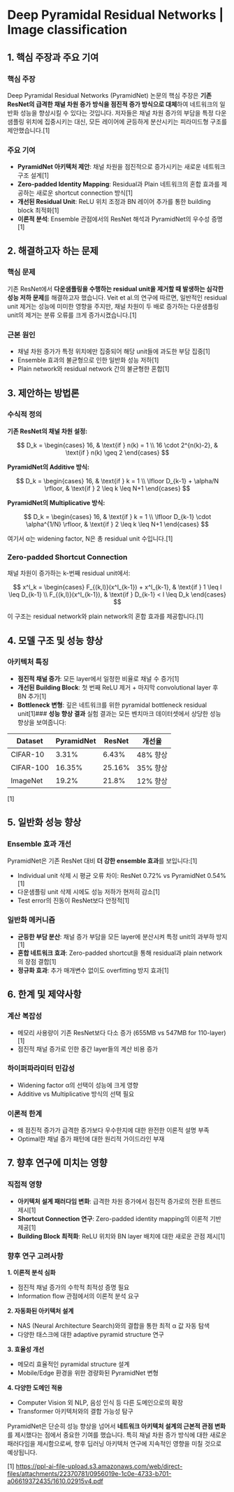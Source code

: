 # Deep Pyramidal Residual Networks | Image classification
## 1. 핵심 주장과 주요 기여
### **핵심 주장**
Deep Pyramidal Residual Networks (PyramidNet) 논문의 핵심 주장은 **기존 ResNet의 급격한 채널 차원 증가 방식을 점진적 증가 방식으로 대체**하여 네트워크의 일반화 성능을 향상시킬 수 있다는 것입니다. 저자들은 채널 차원 증가의 부담을 특정 다운샘플링 위치에 집중시키는 대신, 모든 레이어에 균등하게 분산시키는 피라미드형 구조를 제안했습니다.[1]

### **주요 기여**
- **PyramidNet 아키텍처 제안**: 채널 차원을 점진적으로 증가시키는 새로운 네트워크 구조 설계[1]
- **Zero-padded Identity Mapping**: Residual과 Plain 네트워크의 혼합 효과를 제공하는 새로운 shortcut connection 방식[1]
- **개선된 Residual Unit**: ReLU 위치 조정과 BN 레이어 추가를 통한 building block 최적화[1]
- **이론적 분석**: Ensemble 관점에서의 ResNet 해석과 PyramidNet의 우수성 증명[1]

## 2. 해결하고자 하는 문제
### **핵심 문제**
기존 ResNet에서 **다운샘플링을 수행하는 residual unit을 제거할 때 발생하는 심각한 성능 저하 문제**를 해결하고자 했습니다. Veit et al.의 연구에 따르면, 일반적인 residual unit 제거는 성능에 미미한 영향을 주지만, 채널 차원이 두 배로 증가하는 다운샘플링 unit의 제거는 분류 오류를 크게 증가시켰습니다.[1]

### **근본 원인**
- 채널 차원 증가가 특정 위치에만 집중되어 해당 unit들에 과도한 부담 집중[1]
- Ensemble 효과의 불균형으로 인한 일반화 성능 저하[1]
- Plain network와 residual network 간의 불균형한 혼합[1]

## 3. 제안하는 방법론
### **수식적 정의** 
**기존 ResNet의 채널 차원 설정:**

$$
D_k = \begin{cases}
16, & \text{if } n(k) = 1 \\
16 \cdot 2^{n(k)-2}, & \text{if } n(k) \geq 2
\end{cases}
$$

**PyramidNet의 Additive 방식:**

$$
D_k = \begin{cases}
16, & \text{if } k = 1 \\
\lfloor D_{k-1} + \alpha/N \rfloor, & \text{if } 2 \leq k \leq N+1
\end{cases}
$$

**PyramidNet의 Multiplicative 방식:**

$$
D_k = \begin{cases}
16, & \text{if } k = 1 \\
\lfloor D_{k-1} \cdot \alpha^{1/N} \rfloor, & \text{if } 2 \leq k \leq N+1
\end{cases}
$$

여기서 α는 widening factor, N은 총 residual unit 수입니다.[1]

### **Zero-padded Shortcut Connection**
채널 차원이 증가하는 k-번째 residual unit에서:

$$
x^l_k = \begin{cases}
F_{(k,l)}(x^l_{k-1}) + x^l_{k-1}, & \text{if } 1 \leq l \leq D_{k-1} \\
F_{(k,l)}(x^l_{k-1}), & \text{if } D_{k-1} < l \leq D_k
\end{cases}
$$

이 구조는 residual network와 plain network의 혼합 효과를 제공합니다.[1]

## 4. 모델 구조 및 성능 향상
### **아키텍처 특징**
- **점진적 채널 증가**: 모든 layer에서 일정한 비율로 채널 수 증가[1]
- **개선된 Building Block**: 첫 번째 ReLU 제거 + 마지막 convolutional layer 후 BN 추가[1]
- **Bottleneck 변형**: 깊은 네트워크를 위한 pyramidal bottleneck residual unit[1]### **성능 향상 결과**
실험 결과는 모든 벤치마크 데이터셋에서 상당한 성능 향상을 보여줍니다:

| Dataset | PyramidNet | ResNet | 개선율 |
|---------|------------|---------|---------|
| CIFAR-10 | 3.31% | 6.43% | 48% 향상 |
| CIFAR-100 | 16.35% | 25.16% | 35% 향상 |
| ImageNet | 19.2% | 21.8% | 12% 향상 |

[1]

## 5. 일반화 성능 향상
### **Ensemble 효과 개선**
PyramidNet은 기존 ResNet 대비 **더 강한 ensemble 효과**를 보입니다:[1]
- Individual unit 삭제 시 평균 오류 차이: ResNet 0.72% vs PyramidNet 0.54%[1]
- 다운샘플링 unit 삭제 시에도 성능 저하가 현저히 감소[1]
- Test error의 진동이 ResNet보다 안정적[1]

### **일반화 메커니즘**
- **균등한 부담 분산**: 채널 증가 부담을 모든 layer에 분산시켜 특정 unit의 과부하 방지[1]
- **혼합 네트워크 효과**: Zero-padded shortcut을 통해 residual과 plain network의 장점 결합[1]
- **정규화 효과**: 추가 매개변수 없이도 overfitting 방지 효과[1]

## 6. 한계 및 제약사항
### **계산 복잡성**
- 메모리 사용량이 기존 ResNet보다 다소 증가 (655MB vs 547MB for 110-layer)[1]
- 점진적 채널 증가로 인한 중간 layer들의 계산 비용 증가

### **하이퍼파라미터 민감성**
- Widening factor α의 선택이 성능에 크게 영향
- Additive vs Multiplicative 방식의 선택 필요

### **이론적 한계**
- 왜 점진적 증가가 급격한 증가보다 우수한지에 대한 완전한 이론적 설명 부족
- Optimal한 채널 증가 패턴에 대한 원리적 가이드라인 부재

## 7. 향후 연구에 미치는 영향
### **직접적 영향**
- **아키텍처 설계 패러다임 변화**: 급격한 차원 증가에서 점진적 증가로의 전환 트렌드 제시[1]
- **Shortcut Connection 연구**: Zero-padded identity mapping의 이론적 기반 제공[1]
- **Building Block 최적화**: ReLU 위치와 BN layer 배치에 대한 새로운 관점 제시[1]

### **향후 연구 고려사항**
**1. 이론적 분석 심화**
- 점진적 채널 증가의 수학적 최적성 증명 필요
- Information flow 관점에서의 이론적 분석 요구

**2. 자동화된 아키텍처 설계**
- NAS (Neural Architecture Search)와의 결합을 통한 최적 α 값 자동 탐색
- 다양한 태스크에 대한 adaptive pyramid structure 연구

**3. 효율성 개선**
- 메모리 효율적인 pyramidal structure 설계
- Mobile/Edge 환경을 위한 경량화된 PyramidNet 변형

**4. 다양한 도메인 적용**
- Computer Vision 외 NLP, 음성 인식 등 다른 도메인으로의 확장
- Transformer 아키텍처와의 결합 가능성 탐구

PyramidNet은 단순히 성능 향상을 넘어서 **네트워크 아키텍처 설계의 근본적 관점 변화**를 제시했다는 점에서 중요한 기여를 했습니다. 특히 채널 차원 증가 방식에 대한 새로운 패러다임을 제시함으로써, 향후 딥러닝 아키텍처 연구에 지속적인 영향을 미칠 것으로 예상됩니다.

[1] https://ppl-ai-file-upload.s3.amazonaws.com/web/direct-files/attachments/22370781/0956019e-1c0e-4733-b701-a06619372435/1610.02915v4.pdf
